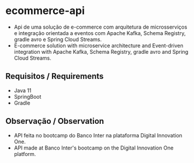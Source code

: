 # ecommerce-api

- Api de uma solução de e-commerce com arquitetura de microsserviços e integração orientada a eventos com Apache Kafka, Schema Registry, gradle avro e Spring Cloud Streams.
- E-commerce solution with microservice architecture and Event-driven integration with Apache Kafka, Schema Registry, gradle avro and Spring Cloud Streams.

## Requisitos / Requirements

- Java 11
- SpringBoot
- Gradle

## Observação / Observation

- API feita no bootcamp do Banco Inter na plataforma Digital Innovation One.
- API made at Banco Inter's bootcamp on the Digital Innovation One platform.





